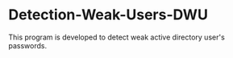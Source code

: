 # Detection-Weak-Users-DWU
This program is developed to detect weak active directory user's passwords.
